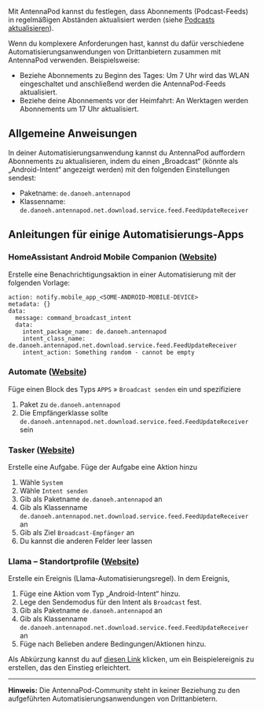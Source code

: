 Mit AntennaPod kannst du festlegen, dass Abonnements (Podcast-Feeds) in regelmäßigen Abständen aktualisiert werden (siehe [Podcasts aktualisieren](/de/documentation/automation/refreshing-podcasts)).

Wenn du komplexere Anforderungen hast, kannst du dafür verschiedene Automatisierungsanwendungen von Drittanbietern zusammen mit AntennaPod verwenden. Beispielsweise:

- Beziehe Abonnements zu Beginn des Tages: Um 7 Uhr wird das WLAN eingeschaltet und anschließend werden die AntennaPod-Feeds aktualisiert.
- Beziehe deine Abonnements vor der Heimfahrt: An Werktagen werden Abonnements um 17 Uhr aktualisiert.

## Allgemeine Anweisungen

In deiner Automatisierungsanwendung kannst du AntennaPod auffordern Abonnements zu aktualisieren, indem du einen „Broadcast“ (könnte als „Android-Intent“ angezeigt werden) mit den folgenden Einstellungen sendest:

- Paketname: `de.danoeh.antennapod`
- Klassenname: `de.danoeh.antennapod.net.download.service.feed.FeedUpdateReceiver`

## Anleitungen für einige Automatisierungs-Apps

### HomeAssistant Android Mobile Companion ([Website](https://companion.home-assistant.io/docs/notifications/notification-commands/#broadcast-intent))

Erstelle eine Benachrichtigungsaktion in einer Automatisierung mit der folgenden Vorlage:

```
action: notify.mobile_app_<SOME-ANDROID-MOBILE-DEVICE>
metadata: {}
data:
  message: command_broadcast_intent
  data:
    intent_package_name: de.danoeh.antennapod
    intent_class_name: de.danoeh.antennapod.net.download.service.feed.FeedUpdateReceiver
    intent_action: Something random - cannot be empty
```

### Automate ([Website](https://llamalab.com/automate/))

Füge einen Block des Typs `APPS` » `Broadcast senden` ein und spezifiziere

1. Paket zu `de.danoeh.antennapod`
1. Die Empfängerklasse sollte `de.danoeh.antennapod.net.download.service.feed.FeedUpdateReceiver` sein

### Tasker ([Website](https://tasker.joaoapps.com/))

Erstelle eine Aufgabe. Füge der Aufgabe eine Aktion hinzu

1. Wähle `System`
1. Wähle `Intent senden`
1. Gib als Paketname `de.danoeh.antennapod` an
1. Gib als Klassenname `de.danoeh.antennapod.net.download.service.feed.FeedUpdateReceiver` an
1. Gib als Ziel `Broadcast-Empfänger` an
1. Du kannst die anderen Felder leer lassen

### Llama – Standortprofile ([Website](http://kebabapps.blogspot.com/search/label/Llama))

Erstelle ein Ereignis (Llama-Automatisierungsregel). In dem Ereignis,

1. Füge eine Aktion vom Typ „Android-Intent“ hinzu.
1. Lege den Sendemodus für den Intent als `Broadcast` fest.
1. Gib als Paketname `de.danoeh.antennapod` an
1. Gib als Klassenname `de.danoeh.antennapod.net.download.service.feed.FeedUpdateReceiver` an
1. Füge nach Belieben andere Bedingungen/Aktionen hinzu.

Als Abkürzung kannst du auf [diesen Link](http://llama.location.profiles/AntennaPod+feeds+Update/AntennaPod+feeds+Update%7C0-1-0-0-0-0-0-1-0--0-%7C%3A%7Ct%7C420%7C425%7Cai%7Cde.danoeh.antennapod%7CFgAAAGEAbgBkAHIAbwBpAGQALgBjAG8AbgB0AGUAbgB0AC4ASQBuAHQAZQBuAHQAAAAAAP%2F%2F%2F%2F8AAAAA%2F%2F%2F%2F%2FwAAAAD%2F%2F%2F%2F%2F%2F%2F%2F%2F%2FxQAAABkAGUALgBkAGEAbgBvAGUAaAAuAGEAbgB0AGUAbgBuAGEAcABvAGQAAAAAADUAAABkAGUALgBkAGEAbgBvAGUAaAAuAGEAbgB0AGUAbgBuAGEAcABvAGQALgBjAG8AcgBlAC4AcgBlAGMAZQBpAHYAZQByAC4ARgBlAGUAZABVAHAAZABhAHQAZQBSAGUAYwBlAGkAdgBlAHIAAAAAAAAAAAAAAAAAAAAAAAAA%2Fv%2F%2F%2F%2F%2F%2F%2F%2F8%3D%7C2%7C) klicken, um ein Beispielereignis zu erstellen, das den Einstieg erleichtert.

***

**Hinweis:** Die AntennaPod-Community steht in keiner Beziehung zu den aufgeführten Automatisierungsanwendungen von Drittanbietern.
